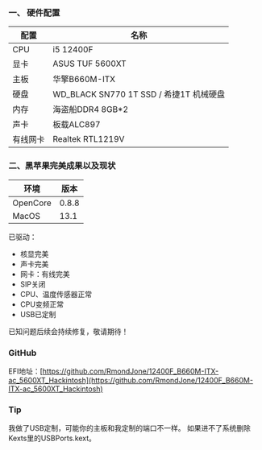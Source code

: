 ### 一、 硬件配置

配置|名称
--|--
CPU|i5 12400F
显卡|ASUS TUF 5600XT
主板|华擎B660M-ITX
硬盘|WD_BLACK SN770 1T SSD / 希捷1T 机械硬盘
内存|海盗船DDR4 8GB*2
声卡|板载ALC897
有线网卡| Realtek RTL1219V

### 二、黑苹果完美成果以及现状

环境|版本
--|--
OpenCore|0.8.8
MacOS |13.1

已驱动：

* 核显完美
* 声卡完美
* 网卡：有线完美
* SIP关闭
* CPU、温度传感器正常
* CPU变频正常
* USB已定制

已知问题后续会持续修复，敬请期待！

### GitHub
EFI地址：[https://github.com/RmondJone/12400F_B660M-ITX-ac_5600XT_Hackintosh](https://github.com/RmondJone/12400F_B660M-ITX-ac_5600XT_Hackintosh)

### Tip
我做了USB定制，可能你的主板和我定制的端口不一样。 如果进不了系统删除Kexts里的USBPorts.kext。
